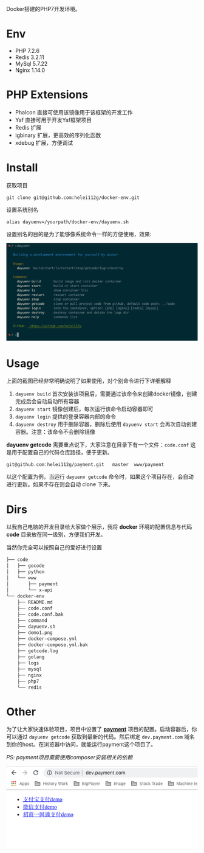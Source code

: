Docker搭建的PHP7开发环境。

# Env
  - PHP 7.2.6
  - Redis 3.2.11
  - MySql 5.7.22
  - Nginx 1.14.0

# PHP Extensions
  - Phalcon 直接可使用该镜像用于该框架的开发工作
  - Yaf 直接可用于开发Yaf框架项目
  - Redis 扩展
  - igbinary 扩展，更高效的序列化函数
  - xdebug 扩展，方便调试

# Install

获取项目
```
git clone git@github.com:helei112g/docker-env.git
```

设置系统别名
```
alias dayuenv=/yourpath/docker-env/dayuenv.sh
```
设置别名的目的是为了能够像系统命令一样的方便使用，效果:
<p align="center">
  <img src="./demo1.png">
</p>

# Usage

上面的截图已经非常明确说明了如果使用，对个别命令进行下详细解释

1. `dayuenv build` 首次安装该项目后，需要通过该命令来创建docker镜像，创建完成后会自动启动所有容器
2. `dayuenv start` 镜像创建后，每次运行该命令启动容器即可
3. `dayuenv login` 提供的登录容器内部的命令
4. `dayuenv destroy` 用于删除容器，删除后使用 `dayuenv start` 会再次自动创建容器。注意：该命令不会删除镜像

**dayuenv getcode** 需要重点说下，大家注意在目录下有一个文件：`code.conf` 这是用于配置自己的代码仓库路径，便于更新。
```
git@github.com:helei112g/payment.git   master  www/payment

```
以这个配置为例，当运行 `dayuenv getcode` 命令时，如果这个项目存在，会自动进行更新。如果不存在则会自动 clone 下来。

# Dirs
以我自己电脑的开发目录给大家做个展示，我将 **docker** 环境的配置信息与代码 **code** 目录放在同一级别，方便我们开发。

当然你完全可以按照自己的爱好进行设置

```
├── code
│   ├── gocode
│   ├── python
│   └── www
│       ├── payment
│       └── x-api
└── docker-env
    ├── README.md
    ├── code.conf
    ├── code.conf.bak
    ├── command
    ├── dayuenv.sh
    ├── demo1.png
    ├── docker-compose.yml
    ├── docker-compose.yml.bak
    ├── getcode.log
    ├── golang
    ├── logs
    ├── mysql
    ├── nginx
    ├── php7
    └── redis
```

# Other
为了让大家快速体验项目，项目中设置了 **[payment](https://github.com/helei112g/payment)** 项目的配置。启动容器后，你可以通过 `dayuenv getcode` 获取到最新的代码。然后绑定 `dev.payment.com` 域名到你的host。在浏览器中访问，就能运行payment这个项目了。

*PS: payment项目需要使用composer安装相关的依赖*

<p align="center">
  <img src="./demo2.png">
</p>